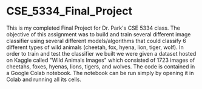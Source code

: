 # CSE_5334_Final_Project

This is my completed Final Project for Dr. Park's CSE 5334 class. The objective of this assignment was to build and train several different image classifier using several different models/algorithms that could classify 6 different types of wild animals (cheetah, fox, hyena, lion, tiger, wolf). In order to train and test the classifier we built we were given a dataset hosted on Kaggle called "Wild Animals Images" which consisted of 1723 images of cheetahs, foxes, hyenas, lions, tigers, and wolves. The code is contained in a Google Colab notebook. The notebook can be run simply by opening it in Colab and running all its cells.
